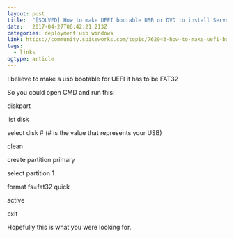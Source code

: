 ```yaml
---
layout: post 
title:  "[SOLVED] How to make UEFI bootable USB or DVD to install Server 2012 R2 - Spiceworks" 
date:   2017-04-27T06:42:21.213Z 
categories: deployment usb windows
link: https://community.spiceworks.com/topic/762943-how-to-make-uefi-bootable-usb-or-dvd-to-install-server-2012-r2 
tags:
  - links
ogtype: article 
---
```


I believe to make a usb bootable for UEFI it has to be FAT32

So you could open CMD and run this:

diskpart

list disk

select disk # (# is the value that represents your USB)

clean

create partition primary

select partition 1

format fs=fat32 quick

active

exit

Hopefully this is what you were looking for. 